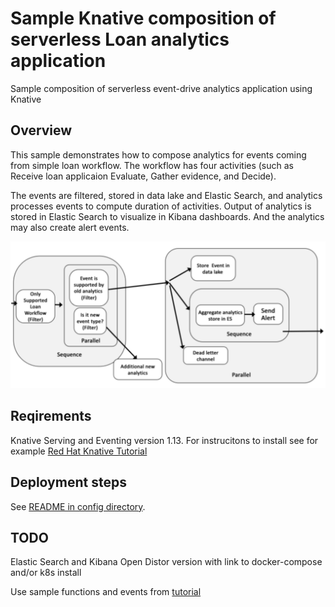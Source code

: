 # Sample Knative composition of serverless Loan analytics application

Sample composition of serverless event-drive analytics application using Knative


## Overview

This sample demonstrates how to compose analytics for 
events coming from simple loan workflow. The workflow has four activities (such as Receive loan applicaion Evaluate, Gather evidence, and Decide).

The events are filtered, stored in data lake and Elastic Search, and analytics processes events to compute duration of activities. Output of analytics is stored in Elastic Search to visualize in Kibana dashboards. And the analytics may also create alert events.

![Composition of Sample Knative Analytics application](composition.png)

## Reqirements

Knative Serving and Eventing version 1.13.
For instrucitons to install see for example [Red Hat Knative Tutorial](https://redhat-developer-demos.github.io/knative-tutorial/knative-tutorial/index.html)


## Deployment steps

See [README in config directory](config/README.md).

## TODO

Elastic Search and Kibana Open Distor version with link to docker-compose and/or k8s install

Use sample functions and events from [tutorial](https://github.com/aslom/serverless-nyc-bai-case-study)
